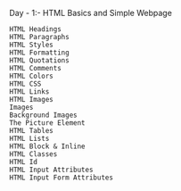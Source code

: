 Day - 1:- HTML Basics and Simple Webpage 

    HTML Headings
    HTML Paragraphs
    HTML Styles
    HTML Formatting
    HTML Quotations
    HTML Comments
    HTML Colors
    HTML CSS
    HTML Links
    HTML Images
    Images
    Background Images
    The Picture Element
    HTML Tables
    HTML Lists
    HTML Block & Inline
    HTML Classes
    HTML Id
    HTML Input Attributes
    HTML Input Form Attributes